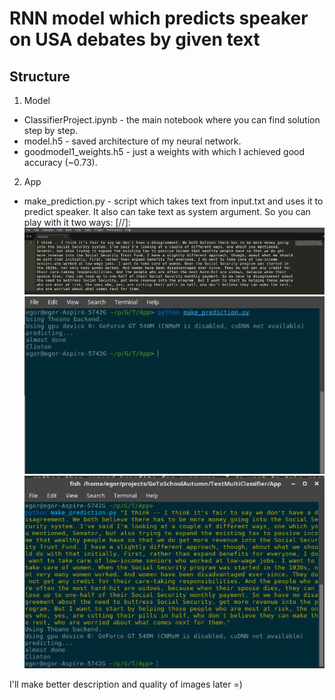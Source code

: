 # RNN model which predicts speaker on USA debates by given text

## Structure

1. Model
 * ClassifierProject.ipynb - the main notebook where you can find solution step by step.
 * model.h5 - saved architecture of my neural network.
 * goodmodel1_weights.h5 - just a weights with which I achieved good accuracy (~0.73).
 
2. App
 * make_prediction.py - script which takes text from input.txt and uses it to predict speaker. It also can take text as system argument.
 So you can play with it two ways:
 [//]: ![alt tag](https://github.com/EgorKrash/TextMultiClassifier/blob/master/Images/sublime.jpg)
 ![alt tag](https://github.com/EgorKrash/TextMultiClassifier/blob/master/Images/fish.jpg) 
 ![alt tag](https://github.com/EgorKrash/TextMultiClassifier/blob/master/Images/fish2.jpg)



I'll make better description and quality of images later =)
